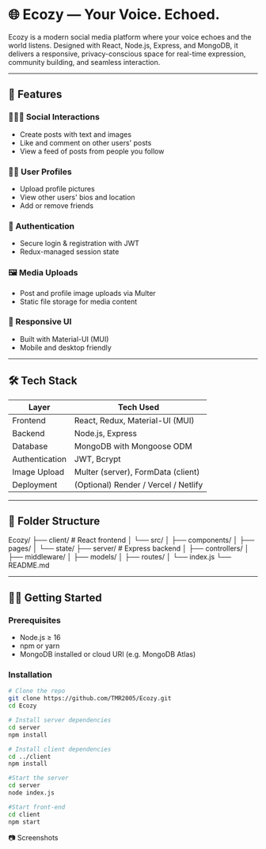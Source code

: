 # 🌐 Ecozy — Your Voice. Echoed.

Ecozy is a modern social media platform where your voice echoes and the world listens. Designed with React, Node.js, Express, and MongoDB, it delivers a responsive, privacy-conscious space for real-time expression, community building, and seamless interaction.

---

## 🚀 Features

### 🧑‍🤝‍🧑 Social Interactions
- Create posts with text and images
- Like and comment on other users' posts
- View a feed of posts from people you follow

### 🙋‍♂️ User Profiles
- Upload profile pictures
- View other users' bios and location
- Add or remove friends

### 🔐 Authentication
- Secure login & registration with JWT
- Redux-managed session state

### 🖼️ Media Uploads
- Post and profile image uploads via Multer
- Static file storage for media content

### 📱 Responsive UI
- Built with Material-UI (MUI)
- Mobile and desktop friendly

---

## 🛠️ Tech Stack

| Layer        | Tech Used                              |
|--------------|----------------------------------------|
| Frontend     | React, Redux, Material-UI (MUI)        |
| Backend      | Node.js, Express                       |
| Database     | MongoDB with Mongoose ODM              |
| Authentication | JWT, Bcrypt                          |
| Image Upload | Multer (server), FormData (client)     |
| Deployment   | (Optional) Render / Vercel / Netlify   |

---

## 📁 Folder Structure

Ecozy/
├── client/ # React frontend
│ └── src/
│ ├── components/
│ ├── pages/
│ └── state/
├── server/ # Express backend
│ ├── controllers/
│ ├── middleware/
│ ├── models/
│ ├── routes/
│ └── index.js
└── README.md


---

## 🧑‍💻 Getting Started

### Prerequisites

- Node.js ≥ 16
- npm or yarn
- MongoDB installed or cloud URI (e.g. MongoDB Atlas)

### Installation

```bash
# Clone the repo
git clone https://github.com/TMR2005/Ecozy.git
cd Ecozy

# Install server dependencies
cd server
npm install

# Install client dependencies
cd ../client
npm install

#Start the server
cd server
node index.js

#Start front-end
cd client
npm start
```

📷 Screenshots
